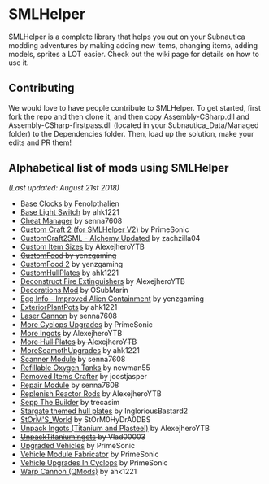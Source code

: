 # SMLHelper
SMLHelper is a complete library that helps you out on your Subnautica modding adventures by making adding new items, changing items, adding models, sprites a LOT easier. Check out the wiki page for details on how to use it.

## Contributing
We would love to have people contribute to SMLHelper. To get started, first fork the repo and then clone it, and then copy Assembly-CSharp.dll and Assembly-CSharp-firstpass.dll (located in your Subnautica_Data/Managed folder) to the Dependencies folder. Then, load up the solution, make your edits and PR them!

## Alphabetical list of mods using SMLHelper
_(Last updated: August 21st 2018)_

* [Base Clocks](https://www.nexusmods.com/subnautica/mods/75) by Fenolpthalien
* [Base Light Switch](https://www.nexusmods.com/subnautica/mods/46) by ahk1221
* [Cheat Manager](https://www.nexusmods.com/subnautica/mods/77) by senna7608
* [Custom Craft 2 (for SMLHelper V2)](https://www.nexusmods.com/subnautica/mods/114) by PrimeSonic
* [CustomCraft2SML - Alchemy Updated](https://www.nexusmods.com/subnautica/mods/132) by zachzilla04
* [Custom Item Sizes](https://www.nexusmods.com/subnautica/mods/79) by AlexejheroYTB
* ~~[CustomFood](https://www.nexusmods.com/subnautica/mods/73) by yenzgaming~~
* [CustomFood 2](https://www.nexusmods.com/subnautica/mods/130) by yenzgaming
* [CustomHullPlates](https://www.nexusmods.com/subnautica/mods/95) by ahk1221
* [Deconstruct Fire Extinguishers](https://www.nexusmods.com/subnautica/mods/103) by AlexejheroYTB
* [Decorations Mod](https://www.nexusmods.com/subnautica/mods/102) by OSubMarin
* [Egg Info - Improved Alien Containment](https://www.nexusmods.com/subnautica/mods/81) by yenzgaming
* [ExteriorPlantPots](https://www.nexusmods.com/subnautica/mods/64) by ahk1221
* [Laser Cannon](https://www.nexusmods.com/subnautica/mods/136) by senna7608
* [More Cyclops Upgrades](https://www.nexusmods.com/subnautica/mods/101) by PrimeSonic
* [More Ingots](https://www.nexusmods.com/subnautica/mods/60) by AlexejheroYTB
* ~~[More Hull Plates](https://www.nexusmods.com/subnautica/mods/82) by AlexejheroYTB~~
* [MoreSeamothUpgrades](https://www.nexusmods.com/subnautica/mods/98) by ahk1221
* [Scanner Module](https://www.nexusmods.com/subnautica/mods/131) by senna7608
* [Refillable Oxygen Tanks](https://www.nexusmods.com/subnautica/mods/67) by newman55
* [Removed Items Crafter](https://www.nexusmods.com/subnautica/mods/120) by joostjasper
* [Repair Module](https://www.nexusmods.com/subnautica/mods/133) by senna7608
* [Replenish Reactor Rods](https://www.nexusmods.com/subnautica/mods/106) by AlexejheroYTB
* [Sepp The Builder](https://www.nexusmods.com/subnautica/mods/121) by trecasim
* [Stargate themed hull plates](https://www.nexusmods.com/subnautica/mods/96) by IngloriousBastard2
* [StOrM'S_World](https://www.nexusmods.com/subnautica/mods/54) by StOrM0HyDrA0DBS
* [Unpack Ingots (Titanium and Plasteel)](https://www.nexusmods.com/subnautica/mods/69) by AlexejheroYTB
* ~~[UnpackTitaniumIngots](https://www.nexusmods.com/subnautica/mods/57) by Vlad00003~~
* [Upgraded Vehicles](https://www.nexusmods.com/subnautica/mods/115) by PrimeSonic
* [Vehicle Module Fabricator](https://www.nexusmods.com/subnautica/mods/93) by PrimeSonic
* [Vehicle Upgrades In Cyclops](https://www.nexusmods.com/subnautica/mods/83) by PrimeSonic
* [Warp Cannon (QMods)](https://www.nexusmods.com/subnautica/mods/40) by ahk1221
